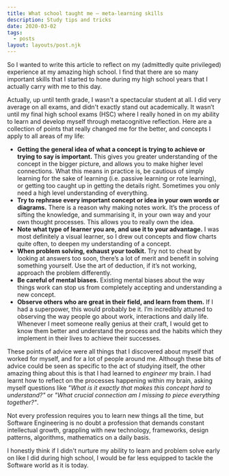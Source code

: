 ```yaml
---
title: What school taught me — meta-learning skills
description: Study tips and tricks
date: 2020-03-02
tags:
  - posts
layout: layouts/post.njk
---
```


So I wanted to write this article to reflect on my (admittedly quite privileged) experience at my amazing high school. I find that there are so many important skills that I started to hone during my high school years that I actually carry with me to this day.

Actually, up until tenth grade, I wasn't a spectacular student at all. I did very average on all exams, and didn't exactly stand out academically. It wasn’t until my final high school exams (HSC) where I really honed in on my ability to learn and develop myself through metacognitive reflection. Here are a collection of points that really changed me for the better, and concepts I apply to all areas of my life:

- **Getting the general idea of what a concept is trying to achieve or trying to say is important.**
  This gives you greater understanding of the concept in the bigger picture, and allows you to make higher level connections. What this means in practice is, be cautious of simply learning for the sake of learning (i.e. passive learning or rote learning), or getting too caught up in getting the details right. Sometimes you only need a high level understanding of everything.
- **Try to rephrase every important concept or idea in your own words or diagrams.**
  There is a reason why making notes work. It’s the process of sifting the knowledge, and summarising it, in your own way and your own thought processes. This allows you to really own the idea.
- **Note what type of learner you are, and use it to your advantage.**
  I was most definitely a visual learner, so I drew out concepts and flow charts quite often, to deepen my understanding of a concept.
- **When problem solving, exhaust your toolkit.**
  Try not to cheat by looking at answers too soon, there’s a lot of merit and benefit in solving something yourself. Use the art of deduction, if it’s not working, approach the problem differently.
- **Be careful of mental biases.**
  Existing mental biases about the way things work can stop us from completely accepting and understanding a new concept.
- **Observe others who are great in their field, and learn from them.**
  If I had a superpower, this would probably be it. I’m incredibly attuned to observing the way people go about work, interactions and daily life. Whenever I meet someone really genius at their craft, I would get to know them better and understand the process and the habits which they implement in their lives to achieve their successes.

These points of advice were all things that I discovered about myself that worked for myself, and for a lot of people around me. Although these bits of advice could be seen as specific to the act of studying itself, the other amazing thing about this is that I had learned to _engineer_ my brain. I had learnt how to reflect on the processes happening within my brain, asking myself questions like _"What is it exactly that makes this concept hard to understand?"_ or _"What crucial connection am I missing to piece everything together?"_.

Not every profession requires you to learn new things all the time, but Software Engineering is no doubt a profession that demands constant intellectual growth, grappling with new technology, frameworks, design patterns, algorithms, mathematics on a daily basis.

I honestly think if I didn't nurture my ability to learn and problem solve early on like I did during high school, I would be far less equipped to tackle the Software world as it is today.
